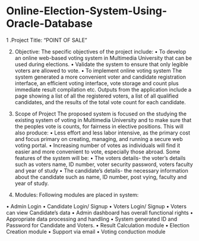 # Online-Election-System-Using-Oracle-Database
1 .Project Title: “POINT OF SALE”

2. Objective:
The specific objectives of the project include:
•	To develop an online web-based voting system in Multimedia University that can be used during elections.
•	Validate the system to ensure that only legible voters are allowed to vote.
•	To implement online voting system
The system generated a more convenient voter and candidate registration interface, an efficient voting interface, vote storage and count plus immediate result compilation etc.   Outputs from the application include a page showing a list of all the registered voters, a list of all qualified candidates, and the results of the total vote count for each candidate.
3. Scope of Project
The proposed system is focused on the studying the existing system of voting in Multimedia University and to make sure that the peoples vote is counts, for fairness in elective positions. This will also produce:
•	Less effort and less labor intensive, as the primary cost and focus primary on creating, managing, and running a secure web voting portal.
•	Increasing number of votes as individuals will find it easier and more convenient to vote, especially those abroad.
Some features of the system will be:
•	The voters details- the voter’s details such as voters name, ID number, voter security password, voters faculty and year of study
•	The candidate’s details- the necessary information about the candidate such as name, ID number, post vying, faculty and year of study.

4. Modules:
Following modules are placed in system:

•	Admin Login
•	Candidate Login/ Signup
•	Voters Login/ Signup
•	Voters can view Candidate’s data
•	Admin dashboard has overall functional rights
•	Appropriate data processing and handling
•	System generated ID and Password for Candidate and Voters.
•	Result Calculation module
•	Election Creation module
•	Support via email
•	Voting conduction module
